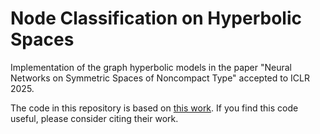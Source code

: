 # Node Classification on Hyperbolic Spaces
Implementation of the graph hyperbolic models in the paper "Neural Networks on Symmetric Spaces of Noncompact Type" accepted to ICLR 2025.

The code in this repository is based on [this work](https://github.com/HazyResearch/hgcn). If you find this code useful, please consider citing their work.
